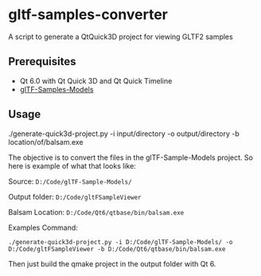 # gltf-samples-converter
A script to generate a QtQuick3D project for viewing GLTF2 samples

## Prerequisites
- Qt 6.0 with Qt Quick 3D and Qt Quick Timeline
- [glTF-Samples-Models](https://github.com/KhronosGroup/glTF-Sample-Models)

## Usage

./generate-quick3d-project.py -i input/directory -o output/directory -b location/of/balsam.exe

The objective is to convert the files in the glTF-Sample-Models project.  So here is example of what that looks like:

Source:
```D:/Code/glTF-Sample-Models/```

Output folder:
```D:/Code/gltFSampleViewer```

Balsam Location:
```D:/Code/Qt6/qtbase/bin/balsam.exe```

Examples Command:

```./generate-quick3d-project.py -i D:/Code/glTF-Sample-Models/ -o  D:/Code/gltFSampleViewer -b D:/Code/Qt6/qtbase/bin/balsam.exe```

Then just build the qmake project in the output folder with Qt 6.
